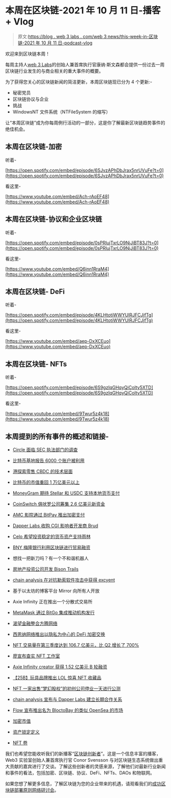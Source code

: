 # 本周在区块链-2021 年 10 月 11 日-播客+ Vlog

> 原文:[https://blog . web 3 labs . com/web 3 news/this-week-in-区块链-2021 年 10 月 11 日-podcast-vlog](https://blog.web3labs.com/web3news/this-week-in-blockchain-11th-october-2021-podcast-vlog)

欢迎来到区块链本周！

每周主持人[](https://twitter.com/conors10%E2%80%8B%E2%80%8B)[web 3 Labs](https://www.web3labs.com/)的创始人兼首席执行官康纳·斯文森都会提供一份过去一周区块链行业发生的与商业相关的重大事件的概要。

为了获得您关心的区块链新闻的简洁更新，本周区块链现已分为 4 个更新:-

*   秘密党员
*   区块链协议与企业
*   挑战
*   WindowsNT 文件系统（NTFileSystem 的缩写）

让“本周区块链”成为你每周例行活动的一部分，这是你了解最新区块链趋势事件的绝佳机会。

## 本周在区块链-加密

听着-

[https://open.spotify.com/embed/episode/6SJvzAPhDbJrax5nrUVuFe?t=0](https://open.spotify.com/embed/episode/6SJvzAPhDbJrax5nrUVuFe?t=0)

看这里-

[https://www.youtube.com/embed/Ach-rAoEF48](https://www.youtube.com/embed/Ach-rAoEF48)

## 本周在区块链-协议和企业区块链

听着-

[https://open.spotify.com/embed/episode/0sPRlujTxrLO9NjJiBT83J?t=0](https://open.spotify.com/embed/episode/0sPRlujTxrLO9NjJiBT83J?t=0)

看这里-

[https://www.youtube.com/embed/Q6inn1RraM4](https://www.youtube.com/embed/Q6inn1RraM4)

## 本周在区块链- DeFi

听着-

[https://open.spotify.com/embed/episode/4KLHtotiWWYUlRJFCJjfTg](https://open.spotify.com/embed/episode/4KLHtotiWWYUlRJFCJjfTg)

看这里-

[https://www.youtube.com/embed/aep-DxXCEuo](https://www.youtube.com/embed/aep-DxXCEuo)

## 本周在区块链- NFTs

听着-

[https://open.spotify.com/embed/episode/6S9gzIqGHqyQiCoIty5XTD](https://open.spotify.com/embed/episode/6S9gzIqGHqyQiCoIty5XTD)

看这里-

[https://www.youtube.com/embed/9Twur5z4k18](https://www.youtube.com/embed/9Twur5z4k18)

## 本周提到的所有事件的概述和链接-

*   [Circle 面临 SEC 执法部门的调查](https://www.theblockcrypto.com/linked/119475/circle-continues-to-face-investigation-from-secs-division-of-enforcement-filing-states)

*   [比特币基地报告 6000 个账户被利用](https://www.theblockcrypto.com/linked/119310/coinbase-reports-at-least-6000-user-accounts-compromised-through-exploited-authentication-bug)

*   [港探索零售 CBDC 的技术层面](https://www.theblockcrypto.com/post/119389/hong-kong-hkma-technical-whitepaper-retail-cbdc)

*   [比特币的市值重回 1 万亿美元以上](https://www.theblockcrypto.com/linked/119651/bitcoins-market-cap-is-back-above-1-trillion)

*   [MoneyGram 期待 Stellar 和 USDC 支持本地货币支付](https://www.theblockcrypto.com/linked/119709/moneygram-looks-to-stellar-and-usdc-to-enable-local-currency-payouts)

*   [CoinSwitch 俱吠罗公司筹集 2.6 亿美元新资金](https://www.theblockcrypto.com/post/119600/indian-crypto-exchange-coinswitch-kuber-series-c-funding-a16z-unicorn)

*   [AMC 影院通过 BitPay 推出加密支付](https://www.coinspeaker.com/amc-theatres-payments-crypto-bitpay/)

*   [Dapper Labs 收购 CGI 影响者开发商 Brud](https://www.theblockcrypto.com/linked/119431/dapper-labs-acquires-lil-miquela-creator-brud-to-build-a-unit-focused-on-daos)

*   [Celo 希望投资稳定的货币资产支持雨林](https://www.ledgerinsights.com/celo-hopes-to-invest-stablecoin-asset-backing-in-rainforests/)

*   [BNY 梅隆银行利用区块链进行贸易融资](https://www.ledgerinsights.com/bny-mellon-using-blockchain-for-trade-finance/)

*   想找一把新刀吗？有一个不和谐机器人

*   [房地产投资公司开发 Bison Trails](https://cointelegraph.com/news/real-estate-investment-firm-adopts-bison-trails-provenance-blockchain)

*   [chain analysis 在对抗勒索软件攻击中获得 excyent](https://cointelegraph.com/news/chainalysis-acquires-cybercrime-investigative-firm-excygent-in-fight-against-ransomware-attacks)

*   基于以太坊的博客平台 Mirror 向所有人开放

*   Axie Infinity 正在推出一个分散式交易所

*   [MetaMask 通过 BitGo 集成推动机构发行](https://cointelegraph.com/news/metamask-pushes-institutional-offering-with-bitgo-integration)

*   [渴望金融整合方腾网络](https://decrypt.co/82910/yearn-finance-signals-multi-chain-entrance-launch-fantom-network)

*   [西恩纳网络推出以隐私为中心的 DeFi 加密交换](https://decrypt.co/82825/sienna-network-launches-privacy-centric-defi-crypto-exchange)

*   [NFT 交易量在第三季度达到 106.7 亿美元，比 Q2 增长了 700%](https://decrypt.co/82635/nft-trading-volume-hit-10-67-billion-q3-700-previous-quarter)

*   [廖宣布查实 NFT 工作室](https://decrypt.co/82612/manifold-nfts-studio-a16z)

*   [Axie Infinity creator 获得 1.52 亿美元 B 轮融资](https://www.theblockcrypto.com/post/119521/axie-infinity-nft-series-b-funding-a16z)

*   [【25B】玩具品牌推出 LOL 惊喜 NFT 收藏品](https://cointelegraph.com/news/25b-toy-brand-to-launch-l-o-l-surprise-nft-collectibles)

*   [NFT 一家出售“梦幻股权”的初创公司停业一天进行公测](https://www.theblockcrypto.com/linked/119799/nft-marketplace-selling-fantasy-equity-shuts-down-one-day-into-open-beta-testing)

*   [chain analysis 宣布与 Dapper Labs 建立长期合作关系](https://www.theblockcrypto.com/linked/119700/chainalysis-announces-long-term-partnership-with-dapper-labs-for-monitoring-nft-transactions)

*   [Flow 宣布推出名为 BloctoBay 的类似 OpenSea 的市场](https://www.coinspeaker.com/flow-opensea-like-bloctobay/)
*   [加密市值](https://coinmarketcap.com/charts/)
*   [资产锁定定义](https://www.coingecko.com/en/categories/decentralized-finance-defi)

*   [NFT 卷](https://nonfungible.com/market/history)

我们也希望您能收听我们的新播客“[区块链创新者](https://podcast.web3labs.com/)”。这是一个信息丰富的播客，Web3 实验室创始人兼首席执行官 Conor Svensson 与对区块链生态系统做出重大贡献的嘉宾进行了交谈。了解这些创新者的灵感来源，了解他们对最新行业新闻和事件的看法，包括加密、区块链、协议、DeFi、NFTs、DAOs 和物联网。

如果您想了解更多信息，了解区块链为您的企业带来的机遇，请观看我们的[成功区块链部署原则网络研讨会](https://www.web3labs.com/principles-webinar)。